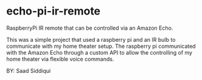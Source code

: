 # echo-pi-ir-remote
RaspberryPi IR remote that can be controlled via an Amazon Echo.

This was a simple project that used a raspberry pi and an IR bulb to communicate with my home theater setup. The raspberry pi communicated with the Amazon Echo through a custom API to allow the controlling of my home theater via flexible voice commands.

BY: Saad Siddiqui
